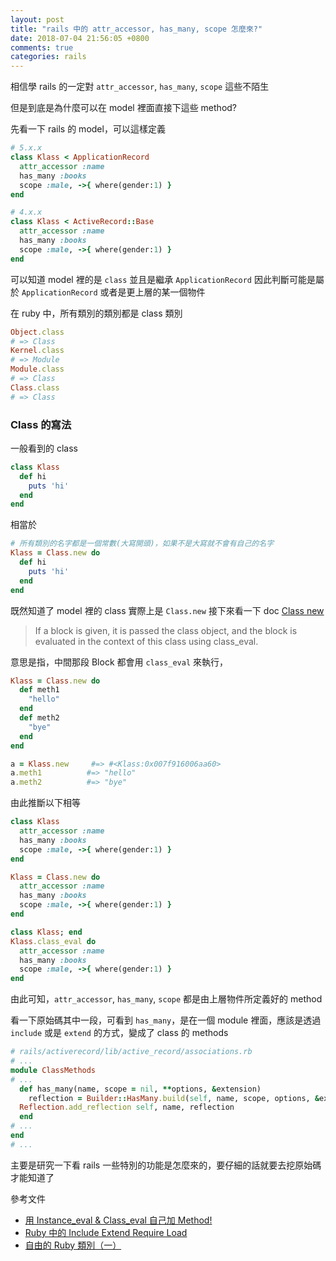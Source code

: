 ```yaml
---
layout: post
title: "rails 中的 attr_accessor, has_many, scope 怎麼來?"
date: 2018-07-04 21:56:05 +0800
comments: true
categories: rails
---
```


相信學 rails 的一定對 `attr_accessor`, `has_many`, `scope` 這些不陌生

<!-- more -->

但是到底是為什麼可以在 model 裡面直接下這些 method?

先看一下 rails 的 model，可以這樣定義

```ruby
# 5.x.x
class Klass < ApplicationRecord
  attr_accessor :name
  has_many :books
  scope :male, ->{ where(gender:1) }
end

# 4.x.x
class Klass < ActiveRecord::Base
  attr_accessor :name
  has_many :books
  scope :male, ->{ where(gender:1) }
end
```

可以知道 model 裡的是 `class` 並且是繼承 `ApplicationRecord` 因此判斷可能是屬於 `ApplicationRecord` 或者是更上層的某一個物件

在 ruby 中，所有類別的類別都是 class 類別

```ruby
Object.class
# => Class
Kernel.class
# => Module
Module.class
# => Class
Class.class
# => Class
```

### Class 的寫法

一般看到的 class

```ruby
class Klass
  def hi
    puts 'hi'
  end
end

```

相當於

```ruby
# 所有類別的名字都是一個常數(大寫開頭)，如果不是大寫就不會有自己的名字
Klass = Class.new do
  def hi
    puts 'hi'
  end
end
```

既然知道了 model 裡的 class 實際上是 `Class.new` 接下來看一下 doc [Class new](https://ruby-doc.org/core-2.2.0/Class.html#method-c-new)

> If a block is given, it is passed the class object, and the block is evaluated in the context of this class using class_eval.

意思是指，中間那段 Block 都會用 `class_eval` 來執行，


```ruby
Klass = Class.new do
  def meth1
    "hello"
  end
  def meth2
    "bye"
  end
end

a = Klass.new     #=> #<Klass:0x007f916006aa60>
a.meth1          #=> "hello"
a.meth2          #=> "bye"
```

由此推斷以下相等

```ruby
class Klass
  attr_accessor :name
  has_many :books
  scope :male, ->{ where(gender:1) }
end

Klass = Class.new do
  attr_accessor :name
  has_many :books
  scope :male, ->{ where(gender:1) }
end

class Klass; end
Klass.class_eval do 
  attr_accessor :name
  has_many :books
  scope :male, ->{ where(gender:1) }
end
```

由此可知，`attr_accessor`, `has_many`, `scope` 都是由上層物件所定義好的 method

看一下原始碼其中一段，可看到 `has_many`，是在一個 module 裡面，應該是透過 `include` 或是 `extend` 的方式，變成了 class 的 methods

```ruby
# rails/activerecord/lib/active_record/associations.rb
# ...
module ClassMethods
# ...
  def has_many(name, scope = nil, **options, &extension)
    reflection = Builder::HasMany.build(self, name, scope, options, &extension)
  Reflection.add_reflection self, name, reflection
  end
# ...
end
# ...
```

主要是研究一下看 rails 一些特別的功能是怎麼來的，要仔細的話就要去挖原始碼才能知道了

參考文件

* [用 Instance_eval & Class_eval 自己加 Method!](http://mgleon08.github.io/blog/2016/03/08/instance-eval-class-eval/)
* [Ruby 中的 Include Extend Require Load](http://mgleon08.github.io/blog/2016/02/24/include-extend-require/)
* [自由的 Ruby 類別（一）](https://blog.frost.tw/posts/2017/10/22/The-ruby-s-class-is-free-Part-1/)
